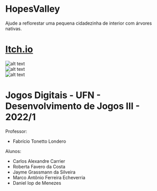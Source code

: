 # HopesValley

Ajude a reflorestar uma pequena cidadezinha de interior com árvores nativas.  

# [Itch.io](https://carloscarrier.itch.io/hopes-valley)  

![alt text](https://img.itch.zone/aW1hZ2UvMTYwNTg1NC85NDI0MTEzLnBuZw==/original/J9B1x9.png)  
![alt text](https://img.itch.zone/aW1hZ2UvMTYwNTg1NC85NDI0MTEyLnBuZw==/original/2sGdHT.png)  
![alt text](https://img.itch.zone/aW1hZ2UvMTYwNTg1NC85NDI0MTE3LnBuZw==/original/A1TO3A.png)  

# Jogos Digitais - UFN - Desenvolvimento de Jogos III - 2022/1

Professor:  
- Fabrício Tonetto Londero  
  
Alunos:  
- Carlos Alexandre Carrier  
- Roberta Favero da Costa  
- Jayme Grassmann da Silveira  
- Marco Antônio Ferreira Echeverria  
- Daniel Iop de Menezes  
